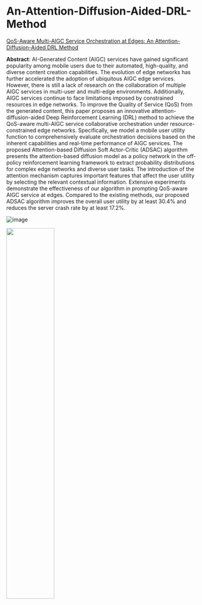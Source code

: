 # An-Attention-Diffusion-Aided-DRL-Method

[QoS-Aware Multi-AIGC Service Orchestration at Edges: An Attention-Diffusion-Aided DRL Method](https://ieeexplore.ieee.org/abstract/document/10845826)

**Abstract**:
AI-Generated Content (AIGC) services have gained significant popularity among mobile users due to their automated, high-quality, and diverse content creation capabilities. The evolution of edge networks has further accelerated the adoption of ubiquitous AIGC edge services. However, there is still a lack of research on the collaboration of multiple AIGC services in multi-user and multi-edge environments. Additionally, AIGC services continue to face limitations imposed by constrained resources in edge networks. To improve the Quality of Service (QoS) from the generated content, this paper proposes an innovative attention-diffusion-aided Deep Reinforcement Learning (DRL) method to achieve the QoS-aware multi-AIGC service collaborative orchestration under resource-constrained edge networks. Specifically, we model a mobile user utility function to comprehensively evaluate orchestration decisions based on the inherent capabilities and real-time performance of AIGC services. The proposed Attention-based Diffusion Soft Actor-Critic (ADSAC) algorithm presents the attention-based diffusion model as a policy network in the off-policy reinforcement learning framework to extract probability distributions for complex edge networks and diverse user tasks. The introduction of the attention mechanism captures important features that affect the user utility by selecting the relevant contextual information. Extensive experiments demonstrate the effectiveness of our algorithm in prompting QoS-aware AIGC service at edges. Compared to the existing methods, our proposed ADSAC algorithm improves the overall user utility by at least 30.4% and reduces the server crash rate by at least 17.2%.

![image](https://github.com/user-attachments/assets/89476716-6c25-4eaf-8991-284bf9d8f2cc)


<img src="https://github.com/user-attachments/assets/30ac17b2-be19-4d42-959a-53f96368524f" width="50%">
